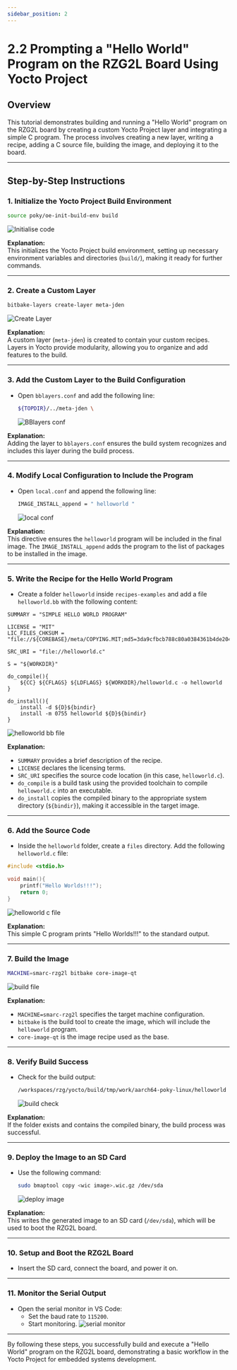 ```yaml
---
sidebar_position: 2
---
```

# 2.2 Prompting a "Hello World" Program on the RZG2L Board Using Yocto Project

## Overview
This tutorial demonstrates building and running a "Hello World" program on the RZG2L board by creating a custom Yocto Project layer and integrating a simple C program. The process involves creating a new layer, writing a recipe, adding a C source file, building the image, and deploying it to the board.

---

## Step-by-Step Instructions

### 1. Initialize the Yocto Project Build Environment
```bash
source poky/oe-init-build-env build
```  
![Initialise code](./images/renesas_2.1.png)

**Explanation:**  
This initializes the Yocto Project build environment, setting up necessary environment variables and directories (`build/`), making it ready for further commands.

---

### 2. Create a Custom Layer
```bash
bitbake-layers create-layer meta-jden
```  
![Create Layer](./images/renesas_2.2.png)

**Explanation:**  
A custom layer (`meta-jden`) is created to contain your custom recipes. Layers in Yocto provide modularity, allowing you to organize and add features to the build.

---

### 3. Add the Custom Layer to the Build Configuration
- Open `bblayers.conf` and add the following line:
  ```bash
  ${TOPDIR}/../meta-jden \
  ```
  ![BBlayers conf](./images/renesas_2.3.png)

**Explanation:**  
Adding the layer to `bblayers.conf` ensures the build system recognizes and includes this layer during the build process.

---

### 4. Modify Local Configuration to Include the Program
- Open `local.conf` and append the following line:
  ```bash
  IMAGE_INSTALL_append = " helloworld "
  ```
  ![local conf](./images/renesas_2.4.png)

**Explanation:**  
This directive ensures the `helloworld` program will be included in the final image. The `IMAGE_INSTALL_append` adds the program to the list of packages to be installed in the image.

---

### 5. Write the Recipe for the Hello World Program
- Create a folder `helloworld` inside `recipes-examples` and add a file `helloworld.bb` with the following content:
```plaintext
SUMMARY = "SIMPLE HELLO WORLD PROGRAM"

LICENSE = "MIT"
LIC_FILES_CHKSUM = "file://${COREBASE}/meta/COPYING.MIT;md5=3da9cfbcb788c80a0384361b4de20420"

SRC_URI = "file://helloworld.c"

S = "${WORKDIR}"

do_compile(){
    ${CC} ${CFLAGS} ${LDFLAGS} ${WORKDIR}/helloworld.c -o helloworld
}

do_install(){
    install -d ${D}${bindir}
    install -m 0755 helloworld ${D}${bindir}
}
```

 ![helloworld bb file](./images/renesas_2.5.png)

**Explanation:**  
- `SUMMARY` provides a brief description of the recipe.  
- `LICENSE` declares the licensing terms.  
- `SRC_URI` specifies the source code location (in this case, `helloworld.c`).  
- `do_compile` is a build task using the provided toolchain to compile `helloworld.c` into an executable.  
- `do_install` copies the compiled binary to the appropriate system directory (`${bindir}`), making it accessible in the target image.

---

### 6. Add the Source Code
- Inside the `helloworld` folder, create a `files` directory. Add the following `helloworld.c` file:
```c
#include <stdio.h>

void main(){
    printf("Hello Worlds!!!");
    return 0;
}
```
 ![helloworld c file](./images/renesas_2.6.png)

**Explanation:**  
This simple C program prints "Hello Worlds!!!" to the standard output.

---

### 7. Build the Image
```bash
MACHINE=smarc-rzg2l bitbake core-image-qt
```  
![build file](./images/renesas_2.7.png)

**Explanation:**  
- `MACHINE=smarc-rzg2l` specifies the target machine configuration.  
- `bitbake` is the build tool to create the image, which will include the `helloworld` program.  
- `core-image-qt` is the image recipe used as the base.

---

### 8. Verify Build Success
- Check for the build output:
  ```bash
  /workspaces/rzg/yocto/build/tmp/work/aarch64-poky-linux/helloworld
  ```
  ![build check](./images/renesas_2.8.png)

**Explanation:**  
If the folder exists and contains the compiled binary, the build process was successful.

---

### 9. Deploy the Image to an SD Card
- Use the following command:
  ```bash
  sudo bmaptool copy <wic image>.wic.gz /dev/sda
  ```
  ![deploy image](./images/renesas_2.9.png)

**Explanation:**  
This writes the generated image to an SD card (`/dev/sda`), which will be used to boot the RZG2L board.

---

### 10. Setup and Boot the RZG2L Board
- Insert the SD card, connect the board, and power it on.

---

### 11. Monitor the Serial Output
- Open the serial monitor in VS Code:
  - Set the baud rate to `115200`.
  - Start monitoring.
 ![serial monitor](./images/renesas_2.10.png)
 
---

By following these steps, you successfully build and execute a "Hello World" program on the RZG2L board, demonstrating a basic workflow in the Yocto Project for embedded systems development.
```